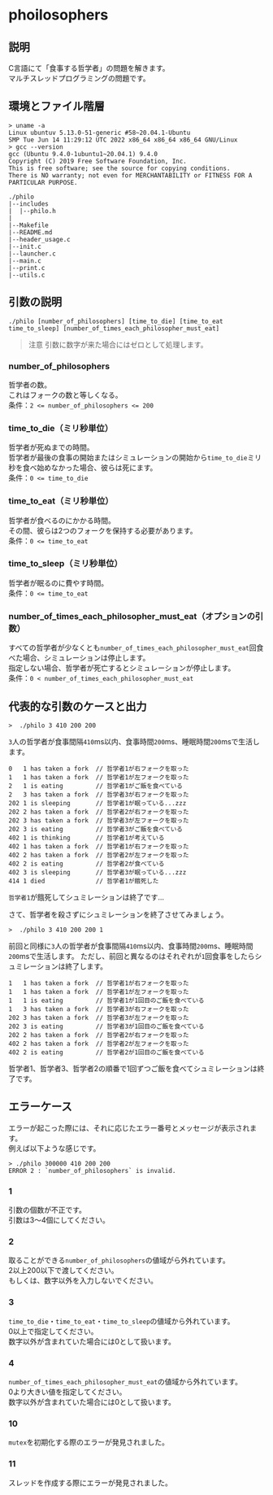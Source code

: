 # phoilosophers

## 説明

C言語にて「食事する哲学者」の問題を解きます。<br>
マルチスレッドプログラミングの問題です。<br>

## 環境とファイル階層

```
> uname -a
Linux ubuntuv 5.13.0-51-generic #58~20.04.1-Ubuntu
SMP Tue Jun 14 11:29:12 UTC 2022 x86_64 x86_64 x86_64 GNU/Linux
> gcc --version
gcc (Ubuntu 9.4.0-1ubuntu1~20.04.1) 9.4.0
Copyright (C) 2019 Free Software Foundation, Inc.
This is free software; see the source for copying conditions.
There is NO warranty; not even for MERCHANTABILITY or FITNESS FOR A PARTICULAR PURPOSE.
```

```
./philo
|--includes
|  |--philo.h
|
|--Makefile
|--README.md
|--header_usage.c
|--init.c
|--launcher.c
|--main.c
|--print.c
|--utils.c
```

## 引数の説明

```
./philo [number_of_philosophers] [time_to_die] [time_to_eat time_to_sleep] [number_of_times_each_philosopher_must_eat]
```

> 注意
引数に数字が来た場合にはゼロとして処理します。

### number_of_philosophers
哲学者の数。<br>
これはフォークの数と等しくなる。<br>
条件：`2 <= number_of_philosophers <= 200`

### time_to_die（ミリ秒単位）
哲学者が死ぬまでの時間。<br>
哲学者が最後の食事の開始またはシミュレーションの開始から`time_to_die`ミリ秒を食べ始めなかった場合、彼らは死にます。<br>
条件：`0 <= time_to_die`

### time_to_eat（ミリ秒単位）
哲学者が食べるのにかかる時間。<br>
その間、彼らは2つのフォークを保持する必要があります。<br>
条件：`0 <= time_to_eat`

### time_to_sleep（ミリ秒単位）
哲学者が眠るのに費やす時間。<br>
条件：`0 <= time_to_eat`

### number_of_times_each_philosopher_must_eat（オプションの引数）
すべての哲学者が少なくとも`number_of_times_each_philosopher_must_eat`回食べた場合、シミュレーションは停止します。<br>
指定しない場合、哲学者が死亡するとシミュレーションが停止します。<br>
条件：`0 < number_of_times_each_philosopher_must_eat`

## 代表的な引数のケースと出力

```shell
>  ./philo 3 410 200 200
```

`3`人の哲学者が食事間隔`410`ms以内、食事時間`200`ms、睡眠時間`200`msで生活します。

```
0	1 has taken a fork  // 哲学者1が右フォークを取った
1	1 has taken a fork  // 哲学者1が左フォークを取った
2	1 is eating         // 哲学者1がご飯を食べている
2	3 has taken a fork  // 哲学者3が右フォークを取った
202	1 is sleeping       // 哲学者1が眠っている...zzz
202	2 has taken a fork  // 哲学者2が右フォークを取った
202	3 has taken a fork  // 哲学者3が左フォークを取った
202	3 is eating         // 哲学者3がご飯を食べている
402	1 is thinking       // 哲学者1が考えている
402	1 has taken a fork  // 哲学者1が右フォークを取った
402	2 has taken a fork  // 哲学者2が左フォークを取った
402	2 is eating         // 哲学者2が食べている
402	3 is sleeping       // 哲学者3が眠っている...zzz
414	1 died              // 哲学者1が餓死した
```
`哲学者1`が餓死してシュミレーションは終了です...<br>

さて、哲学者を殺さずにシュミレーションを終了させてみましょう。

```shell
>  ./philo 3 410 200 200 1
```

前回と同様に`3`人の哲学者が食事間隔`410`ms以内、食事時間`200`ms、睡眠時間`200`msで生活します。
ただし、前回と異なるのはそれぞれが`1`回食事をしたらシュミレーションは終了します。

```
1	1 has taken a fork  // 哲学者1が右フォークを取った
1	1 has taken a fork  // 哲学者1が左フォークを取った
1	1 is eating         // 哲学者1が1回目のご飯を食べている
1	3 has taken a fork  // 哲学者3が右フォークを取った
202	3 has taken a fork  // 哲学者3が左フォークを取った
202	3 is eating         // 哲学者3が1回目のご飯を食べている
202	2 has taken a fork  // 哲学者2が右フォークを取った
402	2 has taken a fork  // 哲学者2が左フォークを取った
402	2 is eating         // 哲学者2が1回目のご飯を食べている
```

哲学者1、哲学者3、哲学者2の順番で1回ずつご飯を食べてシュミレーションは終了です。

## エラーケース

エラーが起こった際には、それに応じたエラー番号とメッセージが表示されます。<br>
例えば以下ような感じです。

```
> ./philo 300000 410 200 200
ERROR 2 : `number_of_philosophers` is invalid.
```

### 1

引数の個数が不正です。<br>
引数は3〜4個にしてください。

### 2

取ることができる`number_of_philosophers`の値域がら外れています。<br>
2以上200以下で渡してください。<br>
もしくは、数字以外を入力しないでください。

### 3

`time_to_die`・`time_to_eat`・`time_to_sleep`の値域から外れています。<br>
0以上で指定してください。<br>
数字以外が含まれていた場合には0として扱います。

### 4

`number_of_times_each_philosopher_must_eat`の値域から外れています。<br>
0より大きい値を指定してください。<br>
数字以外が含まれていた場合には0として扱います。

### 10

`mutex`を初期化する際のエラーが発見されました。

### 11

スレッドを作成する際にエラーが発見されました。